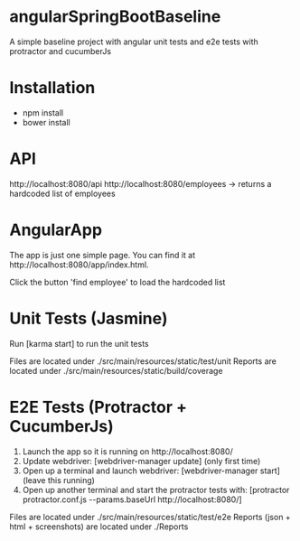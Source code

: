 # angularSpringBootBaseline
A simple baseline project with angular unit tests and e2e tests with protractor and cucumberJs

# Installation
- npm install
- bower install

# API
http://localhost:8080/api
http://localhost:8080/employees -> returns a hardcoded list of employees

# AngularApp
The app is just one simple page. You can find it at http://localhost:8080/app/index.html.

Click the button 'find employee' to load the hardcoded list

# Unit Tests (Jasmine)
Run [karma start] to run the unit tests

Files are located under ./src/main/resources/static/test/unit
Reports are located under ./src/main/resources/static/build/coverage

# E2E Tests (Protractor + CucumberJs)
1. Launch the app so it is running on http://localhost:8080/
1. Update webdriver: [webdriver-manager update] (only first time)
1. Open up a terminal and launch webdriver: [webdriver-manager start]  (leave this running)
1. Open up another terminal and start the protractor tests with: [protractor protractor.conf.js --params.baseUrl http://localhost:8080/]

Files are located under ./src/main/resources/static/test/e2e
Reports (json + html + screenshots) are located under ./Reports


